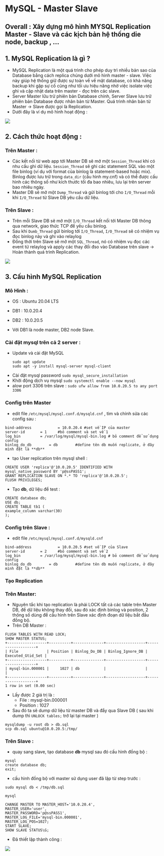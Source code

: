 # MySQL - Master Slave

## Overall : Xây dựng mô hình MYSQL Replication Master - Slave và các kịch bản hệ thống die node, backup , ... 

## 1. MySQL Replication là gì ?
- MySQL Replication là một quá trình cho phép duy trì nhiều bản sao của Database bằng cách replica chúng dưới mô hình master - slave. Việc này giúp hệ thống giữ được sự toàn về về mặt database, có khả năng backup khi gặp sự cố cũng như tối ưu hiệu năng nhờ việc isolate việc ghi và cập nhật data trên master - đọc trên các slave. 
- Server Master lữu trử phiên bản Database chính, Server Slave lưu trữ phiên bản Database được nhân bản từ Master. Quá trình nhân bản từ Master -> Slave được gọi là Replication.
- Dưới đây là ví dụ mô hình hoạt động :

 <img src="https://github.com/tulha161/sql/blob/main/pic/1.png">

## 2. Cách thức hoạt động : 

### Trên Master :
 - Các kết nối từ web app tới Master DB sẽ mở một `Session_Thread` khi có nhu cầu ghi dữ liệu. `Session_Thread` sẽ ghi các statement SQL vào một file binlog (ví dụ với format của binlog là statement-based hoặc mix). Binlog được lưu trữ trong `data_dir` (cấu hình my.cnf) và có thể được cấu hình các thông số như kích thước tối đa bao nhiêu, lưu lại trên server bao nhiêu ngày.
- Master DB sẽ mở một `Dump_Thread` và gửi binlog tới cho `I/O_Thread` mỗi khi `I/O_Thread` từ Slave DB yêu cầu dữ liệu.

### Trên Slave : 
- Trên mỗi Slave DB sẽ mở một `I/O_Thread` kết nối tới Master DB thông qua network, giao thức TCP để yêu cầu binlog.
- Sau khi `Dumb_Thread` gửi binlog tới `I/O_Thread`, `I/O_Thread` sẽ có nhiệm vụ đọc binlog này và ghi vào relaylog
- Đồng thời trên Slave sẽ mở một `SQL_Thread`, nó có nhiệm vụ đọc các event từ relaylog và apply các thay đổi đso vào Database trên slave -> Hoàn thành quá trình Replication.

 <img src="https://github.com/tulha161/sql/blob/main/pic/2.png">

## 3. Cấu hình MySQL Replication 

### Mô Hình : 
- OS : Ubuntu 20.04 LTS
- DB1 : 10.0.20.4 
- DB2 : 10.0.20.5

- Với DB1 là node master,  DB2 node Slave.
### Cài đặt mysql trên cả 2 server :
- Update và cài đặt MySQL
	````
	sudo apt update
	sudo apt -y install mysql-server mysql-client
	````
- Cài đặt mysql password `sudo mysql_secure_installation`
- Khởi động dịch vụ mysql `sudo systemctl enable --now mysql`
- alow port 3306 trên slave : `sudo ufw allow from 10.0.20.5 to any port 3306`

### Config trên Master 
- edit file `/etc/mysql/mysql.conf.d/mysqld.cnf` , tìm và chỉnh sửa các config sau : 
```
bind-address            = 10.0.20.4 #set về IP của master
server-id 		= 1	    #bỏ comment và set về 1 
log_bin 		= /var/log/mysql/mysql-bin.log # bỏ comment để sử dụng config
binlog_do_db		= db 	    #define tên db muốn replicate, ở đây mình đặt là **db** 

```
	
- tạo User replication trên mysql shell : 
```
CREATE USER 'replica'@'10.0.20.5' IDENTIFIED WITH mysql_native_password BY 'p@ssPASS1';
GRANT REPLICATION SLAVE ON *.* TO 'replica'@'10.0.20.5';
FLUSH PRIVILEGES;
```
- Tạo **db**, dữ liệu để test :
```
CREATE database db;
USE db;
CREATE TABLE tb1 (
example_column varchar(30)
);
```

### Config trên Slave : 
- edit file `/etc/mysql/mysql.conf.d/mysqld.cnf`
```
bind-address            = 10.0.20.5 #set về IP của Slave
server-id 		= 2	    #bỏ comment và set về 2 
log_bin 		= /var/log/mysql/mysql-bin.log # bỏ comment để sử dụng config
binlog_do_db		= db 	    #define tên db muốn replicate, ở đây mình đặt là **db** 

```

### Tạo Replication
### Trên Master:
- Nguyên tắc khi tạo replication là phải LOCK tất cả các table trên Master DB, để dữ liệu không thay đổi, sau đó xác định binlog và position, 2 thông số dùng để cấu hình trên Slave xác định đoạn dữ liệu bắt đầu đồng bộ.
- Trên DB Master : 
```
FLUSH TABLES WITH READ LOCK;
SHOW MASTER STATUS;
+------------------+----------+--------------+------------------+-------------------+
| File             | Position | Binlog_Do_DB | Binlog_Ignore_DB | Executed_Gtid_Set |
+------------------+----------+--------------+------------------+-------------------+
| mysql-bin.000001 |     1027 | db           |                  |                   |
+------------------+----------+--------------+------------------+-------------------+
1 row in set (0.00 sec)
```

- Lấy được 2 giá trị là : 
	- File : mysql-bin.000001
	- Position : 1027
- Sau đó ta sẽ dump dữ liệu từ master DB và đẩy qua Slave DB ( sau khi dump thì `UNLOCK tables;` trở lại tại master ) 
```
mysqldump -u root db > db.sql
scp db.sql ubuntu@10.0.20.5:/tmp/
```

### Trên Slave : 
- quay sang slave, tạo database **db** mysql sau đó cấu hình đồng bộ :
```
mysql
create database db;
exit;
```
- cấu hình đồng bộ với master sử dụng user đã lập từ step trước : 
```
sudo mysql db < /tmp/db.sql
```
```
mysql

CHANGE MASTER TO MASTER_HOST='10.0.20.4',
MASTER_USER='user', 
MASTER_PASSWORD='p@ssPASS1', 
MASTER_LOG_FILE='mysql-bin.000001', 
MASTER_LOG_POS=1027;
START SLAVE;
SHOW SLAVE STATUS\G;
```
- Đã thiết lập thành công : 
 <img src="https://github.com/tulha161/sql/blob/main/pic/5.png">
















